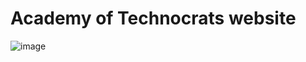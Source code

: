 # Academy of Technocrats website
![image](https://github.com/chandankumarpanigrahi/atc/assets/91644974/90e1a3c2-3283-4796-9ae6-3037b191e5bb)
